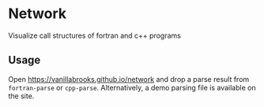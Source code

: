 
# Network 
Visualize call structures of fortran and c++ programs


## Usage

Open https://vanillabrooks.github.io/network and drop a parse result from `fortran-parse` or `cpp-parse`. Alternatively,
a demo parsing file is available on the site.
